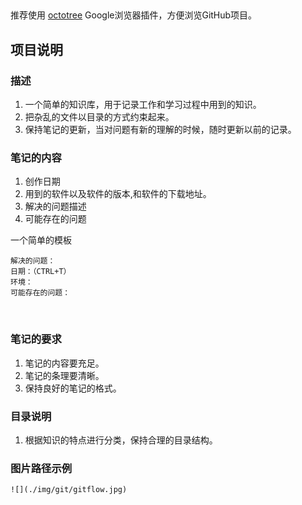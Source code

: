 ##  
推荐使用 [octotree](https://github.com/buunguyen/octotree) Google浏览器插件，方便浏览GitHub项目。

## 项目说明  
### 描述  
1. 一个简单的知识库，用于记录工作和学习过程中用到的知识。
2. 把杂乱的文件以目录的方式约束起来。
3. 保持笔记的更新，当对问题有新的理解的时候，随时更新以前的记录。

### 笔记的内容  
1. 创作日期
2. 用到的软件以及软件的版本,和软件的下载地址。
3. 解决的问题描述
4. 可能存在的问题

一个简单的模板

	解决的问题：
	日期：（CTRL+T）
	环境： 
	可能存在的问题：


​	
### 笔记的要求  
1. 笔记的内容要充足。
2. 笔记的条理要清晰。
3. 保持良好的笔记的格式。

### 目录说明  

1. 根据知识的特点进行分类，保持合理的目录结构。

### 图片路径示例

`![](./img/git/gitflow.jpg)`